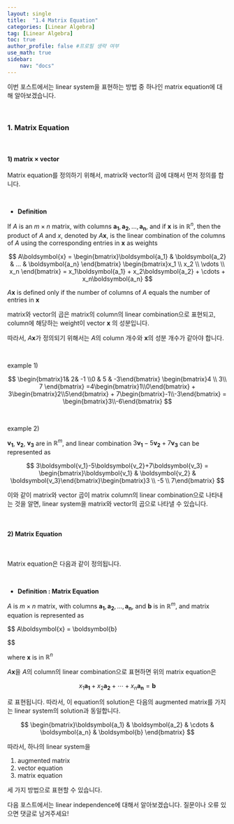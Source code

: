 ```yaml
---
layout: single
title:  "1.4 Matrix Equation"
categories: [Linear Algebra]
tag: [Linear Algebra]
toc: true
author_profile: false #프로필 생략 여부
use_math: true
sidebar:
    nav: "docs"
---
```












이번 포스트에서는 linear system을 표현하는 방법 중 하나인 matrix equation에 대해 알아보겠습니다.

<br/>



### 1. Matrix Equation

<br/>



#### 1) matrix $\times$ vector



Matrix equation를 정의하기 위해서, matrix와 vector의 곱에 대해서 먼저 정의를 합니다.



<br/>



* **Definition**

If $A$ is an $m \times n$ matrix, with columns $\boldsymbol{a_1}, \boldsymbol{a_2}, ..., \boldsymbol{a_n}$, and if $\boldsymbol{x}$ is in $\mathbb{R}^n$, then the product of $A$ and $x$, denoted by $A\boldsymbol{x}$, is the linear combination of the columns of $A$ using the corresponding entries in $\boldsymbol{x}$ as weights


$$
A\boldsymbol{x} = \begin{bmatrix}\boldsymbol{a_1} & \boldsymbol{a_2} & ... & \boldsymbol{a_n} \end{bmatrix}
\begin{bmatrix}x_1 \\ x_2 \\ \vdots \\ x_n  \end{bmatrix} 
= x_1\boldsymbol{a_1} + x_2\boldsymbol{a_2} + \cdots + x_n\boldsymbol{a_n}
$$


$A\boldsymbol{x}$ is defined only if the number of columns of $A$ equals the number of entries in $\boldsymbol{x}$



matrix와 vector의 곱은 matrix의 column의 linear combination으로 표현되고, column에 해당하는 weight이 vector $\boldsymbol{x}$ 의 성분입니다.

따라서, $A\boldsymbol{x}$가 정의되기 위해서는 $A$의 column 개수와 $\boldsymbol{x}$의 성분 개수가 같아야 합니다. 

<br/>



example 1)


$$
\begin{bmatrix}1& 2& -1 \\0 & 5 & -3\end{bmatrix} \begin{bmatrix}4 \\ 3\\ 7 \end{bmatrix} =4\begin{bmatrix}1\\0\end{bmatrix} + 3\begin{bmatrix}2\\5\end{bmatrix} + 7\begin{bmatrix}-1\\-3\end{bmatrix} = \begin{bmatrix}3\\-6\end{bmatrix}
$$

<br/>




example 2)



$\boldsymbol{v_1}$, $\boldsymbol{v_2}$, $\boldsymbol{v_3}$ are in $\mathbb{R}^m$, and linear combination $3\boldsymbol{v_1}-5\boldsymbol{v_2}+7\boldsymbol{v_3}$ can be represented as


$$
3\boldsymbol{v_1}-5\boldsymbol{v_2}+7\boldsymbol{v_3} = \begin{bmatrix}\boldsymbol{v_1} & \boldsymbol{v_2} & \boldsymbol{v_3}\end{bmatrix}\begin{bmatrix}3 \\ -5 \\ 7\end{bmatrix}
$$




이와 같이 matrix와 vector 곱이 matrix column의 linear combination으로 나타내는 것을 알면, linear system을 matrix와 vector의 곱으로 나타낼 수 있습니다.



<br/>



#### 2) Matrix Equation

<br/>



Matrix equation은 다음과 같이 정의됩니다. 

<br/>



* **Definition : Matrix Equation**



$A$ is $m \times n$ matrix, with columns $\boldsymbol{a_1}, \boldsymbol{a_2}, ..., \boldsymbol{a_n}$, and $\boldsymbol{b}$ is in $\mathbb{R}^m$, and matrix equation is represented as


$$
A\boldsymbol{x} = \boldsymbol{b}

$$




where $\boldsymbol{x}$ is in $\mathbb{R}^n$





$A\boldsymbol{x}$을 $A$의 column의 linear combination으로 표현하면 위의 matrix equation은


$$
x_1\boldsymbol{a_1} + x_2\boldsymbol{a_2} + \cdots + x_n\boldsymbol{a_n} = \boldsymbol{b}
$$


로 표현됩니다. 따라서, 이 equation의 solution은 다음의 augmented matrix를 가지는 linear system의 solution과 동일합니다.


$$
\begin{bmatrix}\boldsymbol{a_1} & \boldsymbol{a_2} & \cdots & \boldsymbol{a_n} & \boldsymbol{b} \end{bmatrix}
$$




따라서, 하나의 linear system을



1. augmented matrix
2. vector equation
3. matrix equation

세 가지 방법으로 표현할 수 있습니다.





다음 포스트에서는 linear independence에 대해서 알아보겠습니다. 질문이나 오류 있으면 댓글로 남겨주세요!